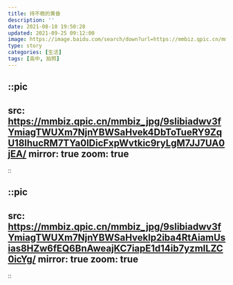 ```yaml
---
title: 持不稳的黄昏
description: ''
date: 2021-08-10 19:50:28
updated: 2021-09-25 09:12:00
image: https://image.baidu.com/search/down?url=https://mmbiz.qpic.cn/mmbiz_png/9sIibiadwv3fYmiagTWUXm7NjnYBWSaHvekXibO0hSfWY6y8LowhqtgX6C3N3HLefMBkmE3Rv3iaBibrFDHP7K5qOGOQ/0
type: story
categories: [生活]
tags: [高中, 拍照]
---
```


::pic
---
src: https://mmbiz.qpic.cn/mmbiz_jpg/9sIibiadwv3fYmiagTWUXm7NjnYBWSaHvek4DbToTueRY9ZqU18lhucRM7TYa0lDicFxpWvtkic9ryLgM7JJ7UA0jEA/
mirror: true
zoom: true
---
::

::pic
---
src: https://mmbiz.qpic.cn/mmbiz_jpg/9sIibiadwv3fYmiagTWUXm7NjnYBWSaHveklp2iba4RtAiamUsias8HZw6fEQ6BnAweajKC7iapE1d14ib7yzmILZC0icYg/
mirror: true
zoom: true
---
::
